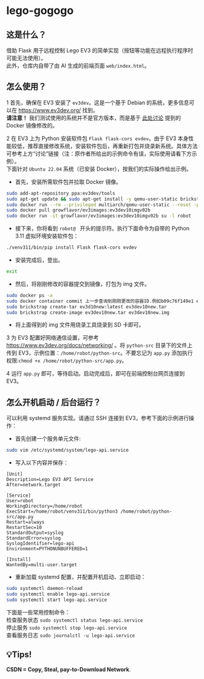 # lego-gogogo

## 这是什么？

借助 Flask 用于远程控制 Lego EV3 的简单实现（按钮等功能在远程执行程序时可能无法使用）。  
此外，仓库内自带了由 AI 生成的前端页面 `web/index.html`。

## 怎么使用？

1 首先，确保在 EV3 安装了 `ev3dev`。这是一个基于 Debian 的系统，更多信息可以在 https://www.ev3dev.org/ 找到。  
**请注意！** 我们测试使用的系统并不是官方版本，而是基于 [此处讨论](https://github.com/orgs/ev3dev/discussions/1634#discussion-6831416) 提到的 Docker 镜像修改的。

2 在 EV3 上为 Python 安装软件包 `Flask flask-cors evdev`。由于 EV3 本身性能较低，推荐直接修改系统，安装软件包后，再重新打包并烧录新系统。具体方法可参考上方“讨论”链接（注：原作者所给出的示例命令有误，实际使用请看下方示例）。  
下面针对 `Ubuntu 22.04` 系统（已安装 Docker），按我们的实际操作给出示例。

- 首先，安装所需软件包并拉取 Docker 镜像。

```bash
sudo add-apt-repository ppa:ev3dev/tools
sudo apt-get update && sudo apt-get install -y qemu-user-static brickstrap
sudo docker run --rm --privileged multiarch/qemu-user-static --reset -p yes
sudo docker pull growflavor/ev3images:ev3dev10imgv02b
sudo docker run -it growflavor/ev3images:ev3dev10imgv02b su -l robot
```

- 接下来，你将看到 `robot@ ` 开头的提示符。执行下面命令为自带的 Python 3.11 虚拟环境安装软件包：

```bash
./venv311/bin/pip install Flask flask-cors evdev
```

- 安装完成后，登出。

```bash
exit
```

- 然后，将刚刚修改的容器提交到镜像，打包为 img 文件。

```bash
sudo docker ps -a
sudo docker container commit 上一步查询到刚刚更改的容器ID.例如b09c76f149e1 ev3d10new:latest
sudo brickstrap create-tar ev3d10new:latest ev3dev10new.tar
sudo brickstrap create-image ev3dev10new.tar ev3dev10new.img
```

- 将上面得到的 img 文件用烧录工具烧录到 SD 卡即可。

3 为 EV3 配置好网络通信设置，可参考 https://www.ev3dev.org/docs/networking/ 。将 `python-src` 目录下的文件上传到 EV3，示例位置：`/home/robot/python-src`。不要忘记为 `app.py` 添加执行权限:`chmod +x /home/robot/python-src/app.py`。

4 运行 `app.py` 即可，等待启动。启动完成后，即可在前端控制台网页连接到 EV3。

## 怎么开机启动 / 后台运行？

可以利用 systemd 服务实现。请通过 SSH 连接到 EV3，参考下面的示例进行操作：

- 首先创建一个服务单元文件:

```bash
sudo vim /etc/systemd/system/lego-api.service
```

- 写入以下内容并保存：

```
[Unit]
Description=Lego EV3 API Service
After=network.target

[Service]
User=robot
WorkingDirectory=/home/robot
ExecStart=/home/robot/venv311/bin/python3 /home/robot/python-src/app.py
Restart=always
RestartSec=10
StandardOutput=syslog
StandardError=syslog
SyslogIdentifier=lego-api
Environment=PYTHONUNBUFFERED=1

[Install]
WantedBy=multi-user.target
```

- 重新加载 systemd 配置，并配置开机启动、立即启动：

```bash
sudo systemctl daemon-reload
sudo systemctl enable lego-api.service
sudo systemctl start lego-api.service
```

下面是一些常用控制命令：  
检查服务状态 `sudo systemctl status lego-api.service`  
停止服务 `sudo systemctl stop lego-api.service`  
查看服务日志 `sudo journalctl -u lego-api.service`  
## 💡Tips!  
**CSDN = Copy, Steal, pay-to-Download Network**.
